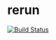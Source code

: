 # rerun
[![Build Status](https://travis-ci.org/m0tive/rerun.svg?branch=master)](https://travis-ci.org/m0tive/rerun)
